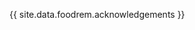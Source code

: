 <!--markdownlint-disable-file first-line-h1 -->
<!-- markdownlint-disable-next-line proper-names -->
{{ site.data.foodrem.acknowledgements }}
